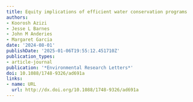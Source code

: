 ```yaml
---
title: Equity implications of efficient water conservation programs
authors:
- Koorosh Azizi
- Jesse L Barnes
- John M Anderies
- Margaret Garcia
date: '2024-08-01'
publishDate: '2025-01-06T19:55:12.451710Z'
publication_types:
- article-journal
publication: '*Environmental Research Letters*'
doi: 10.1088/1748-9326/ad691a
links:
- name: URL
  url: http://dx.doi.org/10.1088/1748-9326/ad691a
---
```

